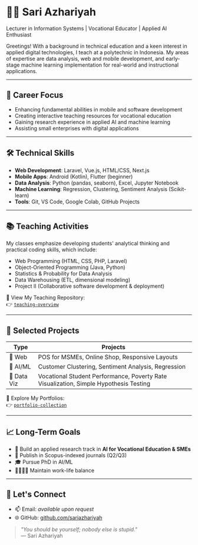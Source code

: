 # 👩‍🏫 Sari Azhariyah

Lecturer in Information Systems | Vocational Educator | Applied AI Enthusiast

Greetings!  With a background in technical education and a keen interest in applied digital technologies, I teach at a polytechnic in Indonesia.  My areas of expertise are data analysis, web and mobile development, and early-stage machine learning implementation for real-world and instructional applications.

---

## 🎯 Career Focus

- Enhancing fundamental abilities in mobile and software development
- Creating interactive teaching resources for vocational education
- Gaining research experience in applied AI and machine learning
- Assisting small enterprises with digital applications

---

## 🛠️ Technical Skills

- **Web Development**: Laravel, Vue.js, HTML/CSS, Next.js
- **Mobile Apps**: Android (Kotlin), Flutter (beginner)
- **Data Analysis**: Python (pandas, seaborn), Excel, Jupyter Notebook
- **Machine Learning**: Regression, Clustering, Sentiment Analysis (Scikit-learn)
- **Tools**: Git, VS Code, Google Colab, GitHub Projects

---

## 📚 Teaching Activities

My classes emphasize developing students' analytical thinking and practical coding skills, which include:
- Web Programming (HTML, CSS, PHP, Laravel)
- Object-Oriented Programming (Java, Python)
- Statistics & Probability for Data Analysis
- Data Warehousing (ETL, dimensional modeling)
- Project II (Collaborative software development & deployment)

📁 View My Teaching Repository:  
👉 [`teaching-overview`](https://github.com/sariazhariyah/teaching-overview)

---

## 💼 Selected Projects

| Type           | Projects                                                                 |
|----------------|--------------------------------------------------------------------------|
| 🔹 Web         | POS for MSMEs, Online Shop, Responsive Layouts                           |
| 🔹 AI/ML       | Customer Clustering, Sentiment Analysis, Regression                      |
| 🔹 Data Viz    | Vocational Student Performance, Poverty Rate Visualization, Simple Hypothesis Testing |

📁 Explore My Portfolios:  
👉 [`portfolio-collection`](https://github.com/sariazhariyah/portfolio-collection) 

---

## 📈 Long-Term Goals

- 📌 Build an applied research track in **AI for Vocational Education & SMEs**
- 🧪 Publish in Scopus-indexed journals (Q2/Q3)
- 🎓 Pursue PhD in AI/ML 
- 👨‍👩‍👧‍👦 Maintain work-life balance

---

## 🔗 Let's Connect

- 📫 Email: *available upon request*
- 🌐 GitHub: [github.com/sariazhariyah](https://github.com/sariazhariyah)

> _"You should be yourself; nobody else is stupid."_  
> — Sari Azhariyah

